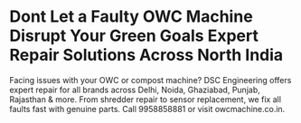 # Dont Let a Faulty OWC Machine Disrupt Your Green Goals Expert Repair Solutions Across North India
Facing issues with your OWC or compost machine? DSC Engineering offers expert repair for all brands across Delhi, Noida, Ghaziabad, Punjab, Rajasthan &amp; more. From shredder repair to sensor replacement, we fix all faults fast with genuine parts. Call 9958858881 or visit owcmachine.co.in.
